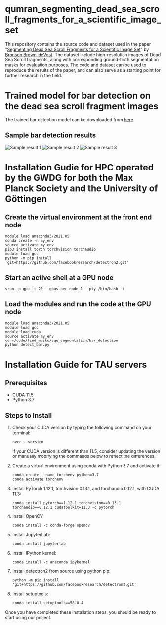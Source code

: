 # qumran_segmenting_dead_sea_scroll_fragments_for_a_scientific_image_set
This repository contains the source code and dataset used in the paper "[Segmenting Dead Sea Scroll Fragments for a Scientific Image Set](https://arxiv.org/abs/2406.15692)" by [Bronson Brown-deVost](https://github.com/Bronson-Brown-deVost). 
The dataset include high-resolution images of Dead Sea Scroll fragments, along with corresponding ground-truth segmentation masks for evaluation purposes. The code and dataset can be used to reproduce the results of the paper, and can also serve as a starting point for further research in the field.

# Trained model for bar detection on the dead sea scroll fragment images

The trained bar detection model can be downloaded from [here](https://tauex-my.sharepoint.com/:u:/g/personal/berat_tauex_tau_ac_il/EQsbt9qn1P9KtuJmZ2ffJP8B_25gfLYuLarpgI1CU04alQ?e=8p1Dtx).

## Sample bar detection results

![Sample result 1](letter_detection_complex_1.png)
![Sample result 2](letter_detection_complex_2.png)
![Sample result 3](letter_detection_complex_3.png)

# Installation Gudie for HPC operated by the GWDG for both the Max Planck Society and the University of Göttingen

## Create the virtual environment at the front end node
```
module load anaconda3/2021.05
conda create -n my_env
source activate my_env
pip3 install torch torchvision torchaudio
module load gcc
python -m pip install 'git+https://github.com/facebookresearch/detectron2.git'
```

## Start an active shell at a GPU node
```
srun -p gpu -t 20 --gpus-per-node 1 --pty /bin/bash -i
```
## Load the modules and run the code at the GPU node
```
module load anaconda3/2021.05
module load gcc
module load cuda
source activate my_env
cd ~/code/find_masks/sqe_segmentation/bar_detection
python detect_bar.py
```

# Installation Guide for TAU servers

## Prerequisites

- CUDA 11.5
- Python 3.7

## Steps to Install

1. Check your CUDA version by typing the following command on your terminal:
    ```
    nvcc --version
    ```
   If your CUDA version is different than 11.5, consider updating the version or manually modifying the commands below to reflect the differences.

2. Create a virtual environment using conda with Python 3.7 and activate it:
    ```
    conda create --name torchenv python=3.7
    conda activate torchenv
    ```

3. Install PyTorch 1.12.1, torchvision 0.13.1, and torchaudio 0.12.1, with CUDA 11.3:
    ```
    conda install pytorch==1.12.1 torchvision==0.13.1 torchaudio==0.12.1 cudatoolkit=11.3 -c pytorch
    ```

4. Install OpenCV:
    ```
    conda install -c conda-forge opencv
    ```

5. Install JupyterLab:
    ```
    conda install jupyterlab
    ```

6. Install IPython kernel:
    ```
    conda install -c anaconda ipykernel
    ```

7. Install detectron2 from source using python pip:
    ```
    python -m pip install 'git+https://github.com/facebookresearch/detectron2.git'
    ```

8. Install setuptools:
    ```
    conda install setuptools==58.0.4
    ```

Once you have completed these installation steps, you should be ready to start using our project.
